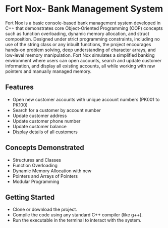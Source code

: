 # Fort Nox- Bank Management System
Fort Nox is a basic console-based bank management system developed in C++ that demonstrates core Object-Oriented Programming (OOP) concepts such as function overloading, dynamic memory allocation, and struct composition.
Designed under strict programming constraints, including no use of the string class or any inbuilt functions, the project encourages hands-on problem solving, deep understanding of character arrays, and low-level memory manipulation. Fort Nox simulates a simplified banking environment where users can open accounts, search and update customer information, and display all existing accounts, all while working with raw pointers and manually managed memory.
## Features
- Open new customer accounts with unique account numbers (PK001 to PK100)
- Search for a customer by account number
- Update customer address 
- Update customer phone number 
- Update customer balance 
- Display details of all customers
## Concepts Demonstrated
- Structures and Classes
- Function Overloading
- Dynamic Memory Allocation with new
- Pointers and Arrays of Pointers
- Modular Programming
## Getting Started
- Clone or download the project.
- Compile the code using any standard C++ compiler (like g++).
- Run the executable in the terminal to interact with the system.
